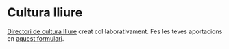 # Cultura lliure

[Directori de cultura lliure](https://pirates.cat/culturalliure/) creat col·laborativament. Fes les teves aportacions en [aquest formulari](https://participa.pirates.cat/form/obres--liures).
